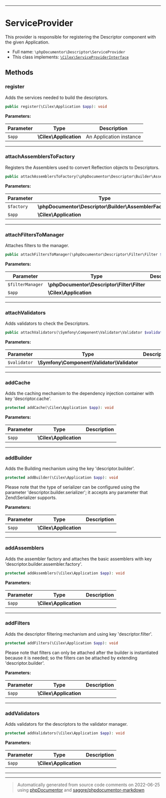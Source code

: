 ***

# ServiceProvider

This provider is responsible for registering the Descriptor component with the given Application.



* Full name: `\phpDocumentor\Descriptor\ServiceProvider`
* This class implements:
[`\Cilex\ServiceProviderInterface`](../../Cilex/ServiceProviderInterface.md)




## Methods


### register

Adds the services needed to build the descriptors.

```php
public register(\Cilex\Application $app): void
```








**Parameters:**

| Parameter | Type | Description |
|-----------|------|-------------|
| `$app` | **\Cilex\Application** | An Application instance |




***

### attachAssemblersToFactory

Registers the Assemblers used to convert Reflection objects to Descriptors.

```php
public attachAssemblersToFactory(\phpDocumentor\Descriptor\Builder\AssemblerFactory $factory, \Cilex\Application $app): \phpDocumentor\Descriptor\Builder\AssemblerFactory
```








**Parameters:**

| Parameter | Type | Description |
|-----------|------|-------------|
| `$factory` | **\phpDocumentor\Descriptor\Builder\AssemblerFactory** |  |
| `$app` | **\Cilex\Application** |  |




***

### attachFiltersToManager

Attaches filters to the manager.

```php
public attachFiltersToManager(\phpDocumentor\Descriptor\Filter\Filter $filterManager, \Cilex\Application $app): \phpDocumentor\Descriptor\Filter\Filter
```








**Parameters:**

| Parameter | Type | Description |
|-----------|------|-------------|
| `$filterManager` | **\phpDocumentor\Descriptor\Filter\Filter** |  |
| `$app` | **\Cilex\Application** |  |




***

### attachValidators

Adds validators to check the Descriptors.

```php
public attachValidators(\Symfony\Component\Validator\Validator $validator): \Symfony\Component\Validator\Validator
```








**Parameters:**

| Parameter | Type | Description |
|-----------|------|-------------|
| `$validator` | **\Symfony\Component\Validator\Validator** |  |




***

### addCache

Adds the caching mechanism to the dependency injection container with key 'descriptor.cache'.

```php
protected addCache(\Cilex\Application $app): void
```








**Parameters:**

| Parameter | Type | Description |
|-----------|------|-------------|
| `$app` | **\Cilex\Application** |  |




***

### addBuilder

Adds the Building mechanism using the key 'descriptor.builder'.

```php
protected addBuilder(\Cilex\Application $app): void
```

Please note that the type of serializer can be configured using the parameter 'descriptor.builder.serializer'; it
accepts any parameter that Zend\Serializer supports.






**Parameters:**

| Parameter | Type | Description |
|-----------|------|-------------|
| `$app` | **\Cilex\Application** |  |




***

### addAssemblers

Adds the assembler factory and attaches the basic assemblers with key 'descriptor.builder.assembler.factory'.

```php
protected addAssemblers(\Cilex\Application $app): void
```








**Parameters:**

| Parameter | Type | Description |
|-----------|------|-------------|
| `$app` | **\Cilex\Application** |  |




***

### addFilters

Adds the descriptor filtering mechanism and using key 'descriptor.filter'.

```php
protected addFilters(\Cilex\Application $app): void
```

Please note that filters can only be attached after the builder is instantiated because it is needed; so the
filters can be attached by extending 'descriptor.builder'.






**Parameters:**

| Parameter | Type | Description |
|-----------|------|-------------|
| `$app` | **\Cilex\Application** |  |




***

### addValidators

Adds validators for the descriptors to the validator manager.

```php
protected addValidators(\Cilex\Application $app): void
```








**Parameters:**

| Parameter | Type | Description |
|-----------|------|-------------|
| `$app` | **\Cilex\Application** |  |




***


***
> Automatically generated from source code comments on 2022-06-25 using [phpDocumentor](http://www.phpdoc.org/) and [saggre/phpdocumentor-markdown](https://github.com/Saggre/phpDocumentor-markdown)
